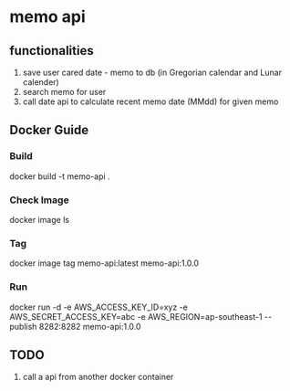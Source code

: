 # memo api

## functionalities 
1. save user cared date - memo to db (in Gregorian calendar and Lunar calender)
2. search memo for user
3. call date api to calculate recent memo date (MMdd) for given memo


## Docker Guide

### Build

docker build -t memo-api . 

### Check Image

docker image ls

### Tag

docker image tag memo-api:latest memo-api:1.0.0

### Run

docker run -d -e AWS_ACCESS_KEY_ID=xyz -e AWS_SECRET_ACCESS_KEY=abc -e AWS_REGION=ap-southeast-1 --publish 8282:8282 memo-api:1.0.0

## TODO

1. call a api from another docker container
